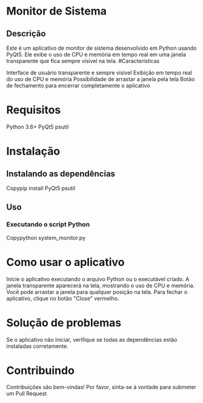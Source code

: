 # Monitor de Sistema 
## Descrição
Este é um aplicativo de monitor de sistema desenvolvido em Python usando PyQt5. Ele exibe o uso de CPU e memória em tempo real em uma janela transparente que fica sempre visível na tela.
#Características

Interface de usuário transparente e sempre visível
Exibição em tempo real do uso de CPU e memória
Possibilidade de arrastar a janela pela tela
Botão de fechamento para encerrar completamente o aplicativo

# Requisitos

Python 3.6+
PyQt5
psutil

# Instalação
## Instalando as dependências
Copypip install PyQt5 psutil
## Uso
### Executando o script Python
Copypython system_monitor.py

# Como usar o aplicativo

Inicie o aplicativo executando o arquivo Python ou o executável criado.
A janela transparente aparecerá na tela, mostrando o uso de CPU e memória.
Você pode arrastar a janela para qualquer posição na tela.
Para fechar o aplicativo, clique no botão "Close" vermelho.

# Solução de problemas

Se o aplicativo não iniciar, verifique se todas as dependências estão instaladas corretamente.

# Contribuindo
Contribuições são bem-vindas! Por favor, sinta-se à vontade para submeter um Pull Request
